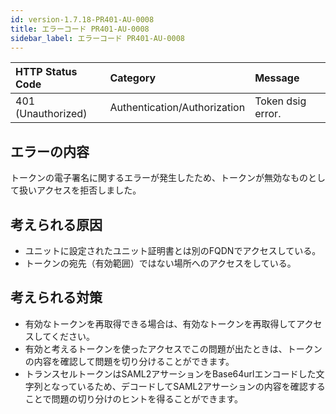 ```yaml
---
id: version-1.7.18-PR401-AU-0008
title: エラーコード PR401-AU-0008
sidebar_label: エラーコード PR401-AU-0008
---
```


|HTTP Status Code|Category|Message|
|:--|:--|:--|
|401 (Unauthorized)|Authentication/Authorization|Token dsig error.|

## エラーの内容

トークンの電子署名に関するエラーが発生したため、トークンが無効なものとして扱いアクセスを拒否しました。

## 考えられる原因

- ユニットに設定されたユニット証明書とは別のFQDNでアクセスしている。
- トークンの宛先（有効範囲）ではない場所へのアクセスをしている。

## 考えられる対策

- 有効なトークンを再取得できる場合は、有効なトークンを再取得してアクセスしてください。
- 有効と考えるトークンを使ったアクセスでこの問題が出たときは、トークンの内容を確認して問題を切り分けることができます。
- トランスセルトークンはSAML2アサーションをBase64urlエンコードした文字列となっているため、デコードしてSAML2アサーションの内容を確認することで問題の切り分けのヒントを得ることができます。

